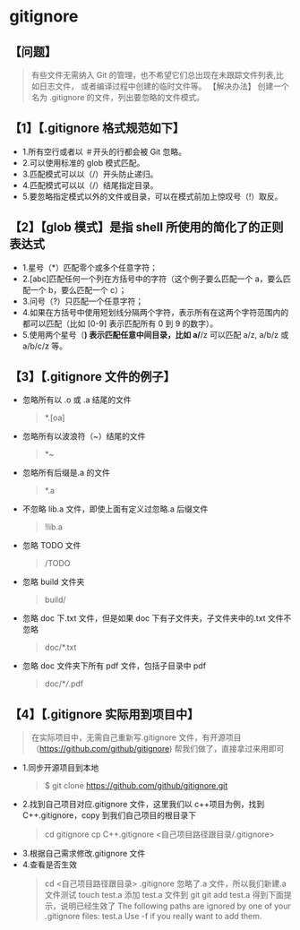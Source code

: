 ﻿# gitignore

## 【问题】

> 有些文件无需纳入 Git 的管理，也不希望它们总出现在未跟踪文件列表,比如日志文件，
> 或者编译过程中创建的临时文件等。
> 【解决办法】
> 创建一个名为 .gitignore 的文件，列出要忽略的文件模式。

## 【1】【.gitignore 格式规范如下】

- 1.所有空行或者以 ＃开头的行都会被 Git 忽略。
- 2.可以使用标准的 glob 模式匹配。
- 3.匹配模式可以以（/）开头防止递归。
- 4.匹配模式可以以（/）结尾指定目录。
- 5.要忽略指定模式以外的文件或目录，可以在模式前加上惊叹号（!）取反。

## 【2】【glob 模式】是指 shell 所使用的简化了的正则表达式

- 1.星号（\*）匹配零个或多个任意字符；
- 2.[abc]匹配任何一个列在方括号中的字符（这个例子要么匹配一个 a，要么匹配一个 b，要么匹配一个 c）；
- 3.问号（?）只匹配一个任意字符；
- 4.如果在方括号中使用短划线分隔两个字符，表示所有在这两个字符范围内的都可以匹配（比如 [0-9] 表示匹配所有 0 到 9 的数字）。
- 5.使用两个星号（**) 表示匹配任意中间目录，比如 a/**/z 可以匹配 a/z, a/b/z 或 a/b/c/z 等。

## 【3】【.gitignore 文件的例子】

- 忽略所有以 .o 或 .a 结尾的文件
  > \*.[oa]
- 忽略所有以波浪符（~）结尾的文件
  > \*~
- 忽略所有后缀是.a 的文件
  > \*.a
- 不忽略 lib.a 文件，即使上面有定义过忽略.a 后缀文件
  > !lib.a
- 忽略 TODO 文件
  > /TODO
- 忽略 build 文件夹
  > build/
- 忽略 doc 下.txt 文件，但是如果 doc 下有子文件夹，子文件夹中的.txt 文件不忽略
  > doc/\*.txt
- 忽略 doc 文件夹下所有 pdf 文件，包括子目录中 pdf
  > doc/\*_/_.pdf

## 【4】【.gitignore 实际用到项目中】

> 在实际项目中，无需自己重新写.gitignore 文件，有开源项目（https://github.com/github/gitignore) 帮我们做了，直接拿过来用即可

- 1.同步开源项目到本地
  > $ git clone https://github.com/github/gitignore.git
- 2.找到自己项目对应.gitignore 文件，这里我们以 c++项目为例，找到 C++.gitignore，copy 到我们自己项目的根目录下
  > cd gitignore
  > cp C++.gitignore <自己项目路径跟目录/.gitignore>
- 3.根据自己需求修改.gitignore 文件
- 4.查看是否生效
  > cd <自己项目路径跟目录>
  > .gitignore 忽略了.a 文件，所以我们新建.a 文件测试
  > touch test.a
  > 添加 test.a 文件到 git
  > git add test.a
  > 得到下面提示，说明已经生效了
  > The following paths are ignored by one of your .gitignore files:
  > test.a
  > Use -f if you really want to add them.
